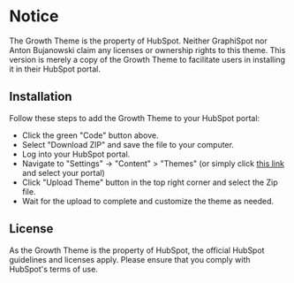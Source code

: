 # Notice

The Growth Theme is the property of HubSpot. Neither GraphiSpot nor Anton Bujanowski claim any licenses or ownership rights to this theme. This version is merely a copy of the Growth Theme to facilitate users in installing it in their HubSpot portal.

## Installation

Follow these steps to add the Growth Theme to your HubSpot portal:
- Click the green "Code" button above.
- Select "Download ZIP" and save the file to your computer.
- Log into your HubSpot portal.
- Navigate to "Settings" -> "Content" > "Themes" (or simply click [this link](app.hubspot.com/l/settings/website/themes/?selectedTab=THEMES "this link") and select your portal)
- Click "Upload Theme" button in the top right corner and select the Zip file.
- Wait for the upload to complete and customize the theme as needed.

## License

As the Growth Theme is the property of HubSpot, the official HubSpot guidelines and licenses apply. Please ensure that you comply with HubSpot's terms of use.
